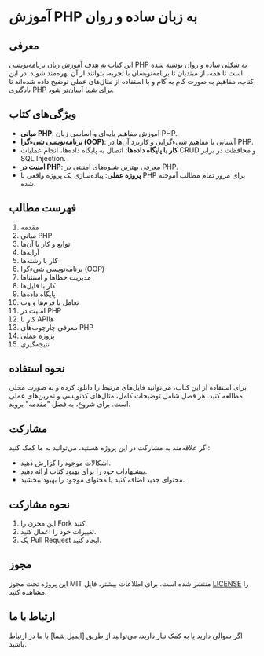 # آموزش PHP به زبان ساده و روان

## معرفی
این کتاب به هدف آموزش زبان برنامه‌نویسی PHP به شکلی ساده و روان نوشته شده است تا همه، از مبتدیان تا برنامه‌نویسان با تجربه، بتوانند از آن بهره‌مند شوند. در این کتاب، مفاهیم به صورت گام به گام و با استفاده از مثال‌های عملی توضیح داده شده‌اند تا یادگیری PHP برای شما آسان‌تر شود.

## ویژگی‌های کتاب
- **مبانی PHP**: آموزش مفاهیم پایه‌ای و اساسی زبان PHP.
- **برنامه‌نویسی شیءگرا (OOP)**: آشنایی با مفاهیم شیءگرایی و کاربرد آن‌ها در PHP.
- **کار با پایگاه داده‌ها**: اتصال به پایگاه داده‌ها، انجام عملیات CRUD و محافظت در برابر SQL Injection.
- **امنیت در PHP**: معرفی بهترین شیوه‌های امنیتی در PHP.
- **پروژه عملی**: پیاده‌سازی یک پروژه واقعی با PHP برای مرور تمام مطالب آموخته شده.

## فهرست مطالب
1. مقدمه
2. مبانی PHP
3. توابع و کار با آن‌ها
4. آرایه‌ها
5. کار با رشته‌ها
6. برنامه‌نویسی شیءگرا (OOP)
7. مدیریت خطاها و استثناها
8. کار با فایل‌ها
9. پایگاه داده‌ها
10. تعامل با فرم‌ها و وب
11. امنیت در PHP
12. کار با API‌ها
13. معرفی چارچوب‌های PHP
14. پروژه عملی
15. نتیجه‌گیری

## نحوه استفاده
برای استفاده از این کتاب، می‌توانید فایل‌های مرتبط را دانلود کرده و به صورت محلی مطالعه کنید. هر فصل شامل توضیحات کامل، مثال‌های کدنویسی و تمرین‌های عملی است. برای شروع، به فصل "مقدمه" بروید.

## مشارکت
اگر علاقه‌مند به مشارکت در این پروژه هستید، می‌توانید به ما کمک کنید:
- اشکالات موجود را گزارش دهید.
- پیشنهادات خود را برای بهبود کتاب ارائه دهید.
- محتوای جدید اضافه کنید یا محتوای موجود را بهبود ببخشید.

## نحوه مشارکت
1. این مخزن را Fork کنید.
2. تغییرات خود را اعمال کنید.
3. یک Pull Request ایجاد کنید.

## مجوز
این پروژه تحت مجوز MIT منتشر شده است. برای اطلاعات بیشتر، فایل [LICENSE](LICENSE) را مشاهده کنید.

## ارتباط با ما
اگر سوالی دارید یا به کمک نیاز دارید، می‌توانید از طریق [ایمیل شما] با ما در ارتباط باشید.
